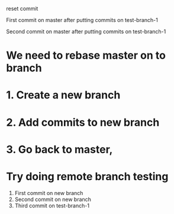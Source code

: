reset commit

First commit on master after putting commits on test-branch-1

Second commit on master after putting commits on test-branch-1
# We need to rebase master on to branch
# 1. Create a new branch
# 2. Add commits to new branch
# 3. Go back to master, 

# Try doing remote branch testing

1. First commit on new branch
2. Second commit on new branch
3. Third commit on test-branch-1

